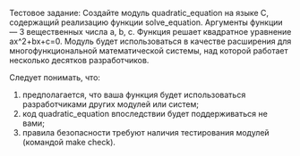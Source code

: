 Тестовое задание:
Создайте модуль quadratic_equation на языке C, содержащий реализацию функции solve_equation. Аргументы функции — 3 вещественных числа a, b, c. Функция решает квадратное уравнение ax^2+bx+c=0.
Модуль будет использоваться в качестве расширения для многофункциональной математической системы, над которой работает несколько десятков разработчиков.

Следует понимать, что:
1) предполагается, что ваша функция будет использоваться разработчиками других модулей или систем;
2) код quadratic_equation впоследствии будет поддерживаться не вами;
3) правила безопасности требуют наличия тестирования модулей (командой make check).
